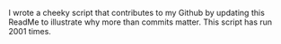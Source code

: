 I wrote a cheeky script that contributes to my Github by updating this ReadMe to illustrate why more than commits matter. This script has run 2001 times.